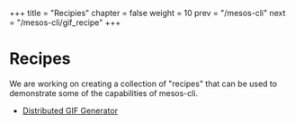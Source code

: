 +++
title = "Recipies"
chapter = false
weight = 10
prev = "/mesos-cli"
next = "/mesos-cli/gif_recipe"
+++

# Recipes

We are working on creating a collection of "recipes" that can be used to demonstrate some of the capabilities of mesos-cli.

  * [Distributed GIF Generator](/mesos-cli/batch_recipe)
